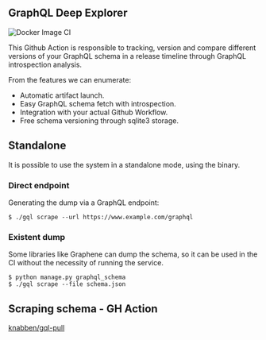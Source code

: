 GraphQL Deep Explorer
---

![Docker Image CI](https://github.com/knabben/ggql/workflows/Docker%20Image%20CI/badge.svg)

This Github Action is responsible to tracking, version and compare different versions of your
GraphQL schema in a release timeline through GraphQL introspection analysis.

From the features we can enumerate:

* Automatic artifact launch.
* Easy GraphQL schema fetch with introspection.
* Integration with your actual Github Workflow.
* Free schema versioning through sqlite3 storage.

Standalone
---

It is possible to use the system in a standalone mode, using the binary.

### Direct endpoint

Generating the dump via a GraphQL endpoint:

```
$ ./gql scrape --url https://www.example.com/graphql 
```

### Existent dump

Some libraries like Graphene can dump the schema, so it can be used in the CI without
the necessity of running the service.

```
$ python manage.py graphql_schema
$ ./gql scrape --file schema.json 
```


Scraping schema - GH Action
---

[knabben/gql-pull](https://github.com/knabben/gql-pull)
